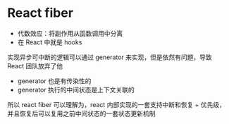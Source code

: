 # React fiber

- 代数效应：将副作用从函数调用中分离
- 在 React 中就是 hooks

实现异步可中断的逻辑可以通过 generator 来实现，但是依然有问题，导致 React 团队放弃了他

- generator 也是有传染性的
- generator 执行的中间状态是上下文关联的

所以 react fiber 可以理解为，react 内部实现的一套支持中断和恢复 + 优先级，并且恢复后可以复用之前中间状态的一套状态更新机制
